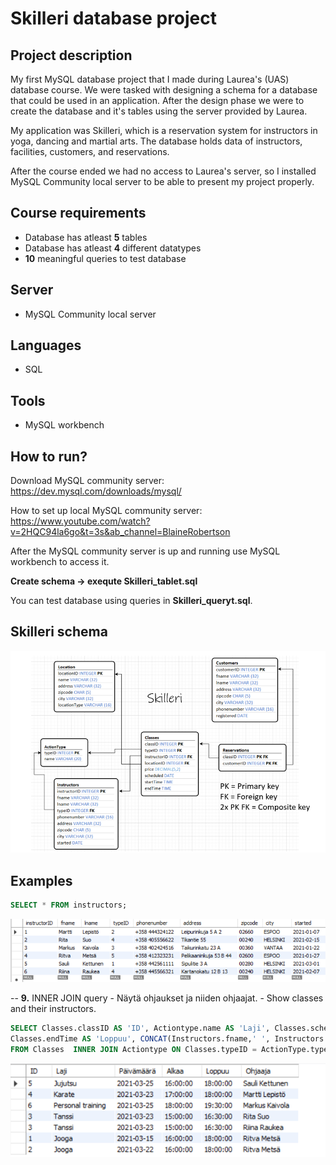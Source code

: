# Skilleri database project

## Project description

My first MySQL database project that I made during Laurea's (UAS) database course.
We were tasked with designing a schema for a database that could be used in an application.
After the design phase we were to create the database and it's tables using the server provided by Laurea.

My application was Skilleri, which is a reservation system for instructors in yoga, dancing and martial arts.
The database holds data of instructors, facilities, customers, and reservations.

After the course ended we had no access to Laurea's server, so
I installed MySQL Community local server to be able to present my project properly.

## Course requirements

- Database has atleast **5** tables
- Database has atleast **4** different datatypes
- **10** meaningful queries to test database

## Server

- MySQL Community local server


## Languages

- SQL

## Tools

- MySQL workbench

## How to run?

Download MySQL community server: https://dev.mysql.com/downloads/mysql/

How to set up local MySQL community server: 
https://www.youtube.com/watch?v=2HQC94la6go&t=3s&ab_channel=BlaineRobertson

After the MySQL community server is up and running use MySQL workbench to access it.

**Create schema -> exequte Skilleri_tablet.sql**

You can test database using queries in **Skilleri_queryt.sql**.

## Skilleri schema
![schema](images/schema.png "schema")

## Examples

```sql
SELECT * FROM instructors;
```

![instructors](images/instructors.png "instructors")

-- **9.** INNER JOIN query - Näytä ohjaukset ja niiden ohjaajat. - Show classes and their instructors.
```sql
SELECT Classes.classID AS 'ID', Actiontype.name AS 'Laji', Classes.scheduled AS 'Päivämäärä', Classes.startTime AS 'Alkaa',
Classes.endTime AS 'Loppuu', CONCAT(Instructors.fname,' ', Instructors.lname) AS 'Ohjaaja'
FROM Classes  INNER JOIN Actiontype ON Classes.typeID = ActionType.typeID INNER JOIN Instructors ON ActionType.typeID = Instructors.typeID;
```

![innerjoin](images/innerjoin.png "innerjoin")
